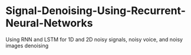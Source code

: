 # Signal-Denoising-Using-Recurrent-Neural-Networks
Using RNN and LSTM for 1D and 2D noisy signals, noisy voice, and noisy images denoising
